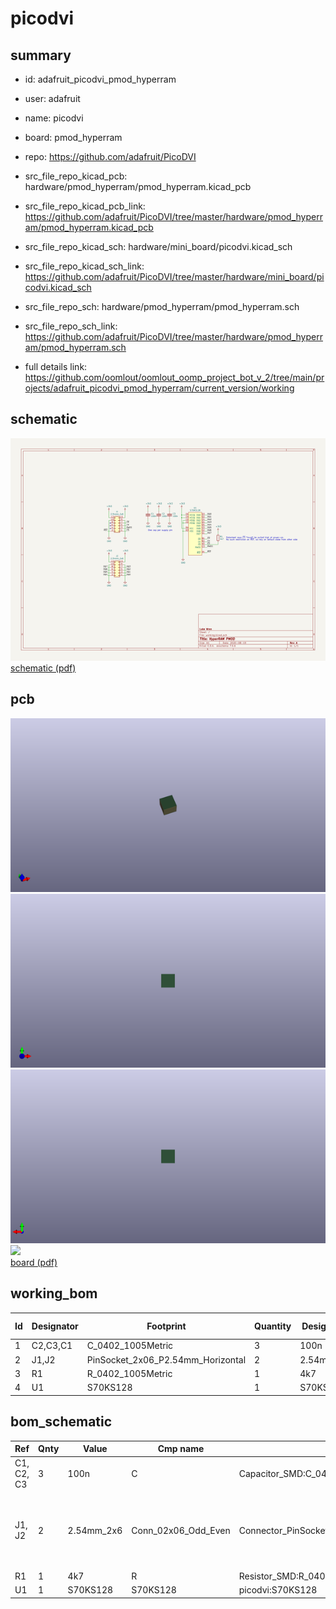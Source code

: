 # picodvi
 
## summary 
* id: adafruit_picodvi_pmod_hyperram
* user: adafruit
* name: picodvi
* board: pmod_hyperram
* repo: https://github.com/adafruit/PicoDVI
* src_file_repo_kicad_pcb: hardware/pmod_hyperram/pmod_hyperram.kicad_pcb
* src_file_repo_kicad_pcb_link: https://github.com/adafruit/PicoDVI/tree/master/hardware/pmod_hyperram/pmod_hyperram.kicad_pcb
* src_file_repo_kicad_sch: hardware/mini_board/picodvi.kicad_sch
* src_file_repo_kicad_sch_link: https://github.com/adafruit/PicoDVI/tree/master/hardware/mini_board/picodvi.kicad_sch

* src_file_repo_sch: hardware/pmod_hyperram/pmod_hyperram.sch
* src_file_repo_sch_link: https://github.com/adafruit/PicoDVI/tree/master/hardware/pmod_hyperram/pmod_hyperram.sch
* full details link: https://github.com/oomlout/oomlout_oomp_project_bot_v_2/tree/main/projects/adafruit_picodvi_pmod_hyperram/current_version/working  

## schematic  
![](working_schematic_600.png)  
[schematic (pdf)](working_schematic.pdf) 






















## pcb  
![](working_3d_600.png) 
![](working_3d_front_600.png)  
![](working_3d_back_600.png)  
![](working_600.png)  
[board (pdf)](working.pdf)  

## working_bom
| Id | Designator | Footprint | Quantity | Designation | Supplier and ref |  | None | 
| --- | --- | --- | --- | --- | --- | --- | --- | 
| 1 | C2,C3,C1 | C_0402_1005Metric | 3 | 100n |  |  | [''] | 
| 2 | J1,J2 | PinSocket_2x06_P2.54mm_Horizontal | 2 | 2.54mm_2x6 |  |  | [''] | 
| 3 | R1 | R_0402_1005Metric | 1 | 4k7 |  |  | [''] | 
| 4 | U1 | S70KS128 | 1 | S70KS128 |  |  | [''] | 


## bom_schematic
| Ref | Qnty | Value | Cmp name | Footprint | Description | Vendor | DNP | 
| --- | --- | --- | --- | --- | --- | --- | --- | 
| C1, C2, C3 | 3 | 100n | C | Capacitor_SMD:C_0402_1005Metric | Unpolarized capacitor |  |  | 
| J1, J2 | 2 | 2.54mm_2x6 | Conn_02x06_Odd_Even | Connector_PinSocket_2.54mm:PinSocket_2x06_P2.54mm_Horizontal | Generic connector, double row, 02x06, odd/even pin numbering scheme (row 1 odd numbers, row 2 even numbers), script generated (kicad-library-utils/schlib/autogen/connector/) |  |  | 
| R1 | 1 | 4k7 | R | Resistor_SMD:R_0402_1005Metric | Resistor |  |  | 
| U1 | 1 | S70KS128 | S70KS128 | picodvi:S70KS128 |  |  |  | 



